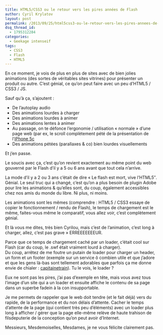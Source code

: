 ```yaml
---
title: HTML5/CSS3 ou le retour vers les pires années de Flash
author: Cyril Krylatov
layout: post
permalink: /2013/09/25/html5css3-ou-le-retour-vers-les-pires-annees-de-flash/
dsq_thread_id:
  - 1795312284
categories:
  - Geekage intenseif
tags:
  - CSS3
  - Flash
  - HTML5
---
```

<p class="is-intro">
  En ce moment, je vois de plus en plus de sites avec de bien jolies animations (des sortes de véritables sites vitrines) pour présenter un produit ou autre. C&rsquo;est génial, ce qu&rsquo;on peut faire avec un peu d&rsquo;HTML5 / CSS3 / JS.
</p>

<!--more-->

Sauf qu&rsquo;à ça, s&rsquo;ajoutent :

  * De l&rsquo;autoplay audio
  * Des animations lourdes à charger
  * Des animations lourdes à animer
  * Des animations lentes à animer
  * Au passage, on te défonce l&rsquo;ergonomie / utilisation &laquo;&nbsp;normale&nbsp;&raquo; d&rsquo;une page web (par ex, le scroll complètement pété de la présentation de l&rsquo;[iPhone 5c][1]
  * Des animations pétées (parallaxes & co) bien lourdes visuellements

Et j&rsquo;en passe.

Le soucis avec ça, c&rsquo;est qu&rsquo;on revient exactement au même point du web gouverné par le Flash d&rsquo;il y a 5 ou 6 ans avant que tout cela n&rsquo;arrive.

La mode d&rsquo;il y a 2 ou 3 ans c&rsquo;était de dire &laquo;&nbsp;Le flash est mort, vive l&rsquo;HTML5&Prime;. Génial. Le seul truc qui a changé, c&rsquo;est qu&rsquo;on a plus besoin de plugin Adobe pour lire les animations & qu&rsquo;elles sont, du coup, également accessibles chez nos amis du monde du libre. Ni plus, ni moins.

Les animations sont les mêmes (comprendre : HTML5 / CSS3 essaye de copier le fonctionnement / rendu de Flash), le temps de chargement est le même, faites-vous même le comparatif, vous allez voir, c&rsquo;est complètement génial.

Et là vous me dites, très bien Cyrilou, mais c&rsquo;est de l&rsquo;animation, c&rsquo;est long à charger, allez, c&rsquo;est pas grave&nbsp;&raquo; ERREEEEEEEUR.

Parce que ce temps de chargement caché par un loader, c&rsquo;était cool sur Flash (car du coup, le .swf était vraiment lourd à charger).  
Du coup, arrêtez de me foutre un putain de loader pour charger un header, un form et un footer (exemple sur un service ô combien utile et que j&rsquo;adore et que les gens là-bas sont tellement adorables que parfois ça me donne envie de chialer : [capitainetrain][2]). Tu le vois, le loader ?

Eux ne sont pas les pires, j&rsquo;ai pas d&rsquo;exemple en tête, mais vous avez tous l&rsquo;image d&rsquo;un site qui a un loader et ensuite affiche le contenu de sa page dans un superbe fadein à la con insupportable.

Je me permets de rappeler que le web doit tendre (et le fait déjà) vers du rapide, de la performance et du non délais d&rsquo;attente. Cacher le temps d&rsquo;attente de la page (qui contient très peu d&rsquo;éléments) avec un loader plus long à afficher / gérer que la page elle-même relève de haute trahison de filsdeputerie de la conception qu&rsquo;on peut avoir d&rsquo;Internet.

Messieurs, Mesdemoiselles, Mesdames, je ne vous félicite clairement pas.

 [1]: http://www.apple.com/fr/iphone-5c/
 [2]: https://app.capitainetrain.com/